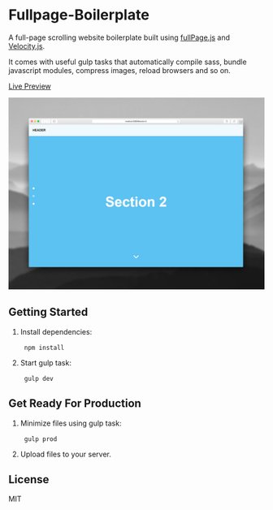 # Fullpage-Boilerplate

A full-page scrolling website boilerplate built using [fullPage.js](http://alvarotrigo.com/fullPage/) and [Velocity.js](http://julian.com/research/velocity/).

It comes with useful gulp tasks that automatically compile sass, bundle javascript modules, compress images, reload browsers and so on.

[Live Preview](http://panteng.me/live-previews/fullpage-boilerplate)

![Screenshot](https://raw.githubusercontent.com/panteng/fullpage-boilerplate/master/screenshot.jpg)

## Getting Started

1. Install dependencies:

        npm install

2. Start gulp task:

        gulp dev   
       
        
## Get Ready For Production

1. Minimize files using gulp task:

        gulp prod

2. Upload files to your server.


## License

MIT